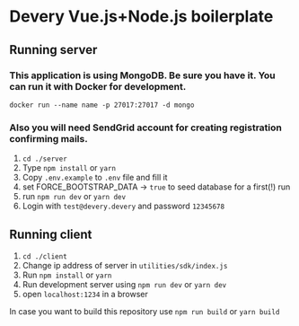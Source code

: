 # Devery Vue.js+Node.js boilerplate

## Running server

### This application is using MongoDB. Be sure you have it. You can run it with Docker for development.
```
docker run --name name -p 27017:27017 -d mongo
```

### Also you will need SendGrid account for creating registration confirming mails.

1) `cd ./server`
2) Type `npm install` or `yarn`
3) Copy `.env.example` to `.env` file and fill it
4) set FORCE_BOOTSTRAP_DATA -> `true` to seed database for a first(!) run
5) run `npm run dev` or `yarn dev`
6) Login with `test@devery.devery` and password `12345678` 


## Running client

1) `cd ./client`
2) Change ip address of server in `utilities/sdk/index.js`
3) Run `npm install` or `yarn`
4) Run development server using `npm run dev` or `yarn dev`
5) open `localhost:1234` in a browser

In case you want to build this repository use `npm run build` or `yarn build`


